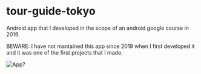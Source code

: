 # tour-guide-tokyo
Android app that I developed in the scope of an android google course in 2019.

BEWARE:
  I have not mantained this app since 2019 when I first developed it and it was one of the first projects that I made.

![App?](https://media.giphy.com/media/vXsMxfCgTbgOewRKJo/giphy-downsized-large.gif)
